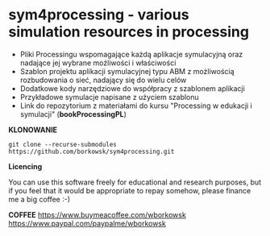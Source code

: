 # sym4processing - various simulation resources in processing
* Pliki Processingu wspomagające każdą aplikacje symulacyjną oraz nadające jej wybrane moźliwości i właściwości
* Szablon projektu aplikacji symulacyjnej typu ABM z możliwością rozbudowania o sieć, nadający się do wielu celów
* Dodatkowe kody narzędziowe do współpracy z szablonem aplikacji 
* Przykładowe symulacje napisane z użyciem szablonu 
* Link do repozytorium z materiałami do kursu "Processing w edukacji i symulacji" (**bookProcessingPL**)

__KLONOWANIE__

```git clone --recurse-submodules https://github.com/borkowsk/sym4processing.git```

**Licencing**

You can use this software freely for educational and research purposes, but if you feel that it would be appropriate to repay somehow, please finance me a big coffee :-)

**COFFEE**
https://www.buymeacoffee.com/wborkowsk    
https://www.paypal.com/paypalme/wborkowsk
